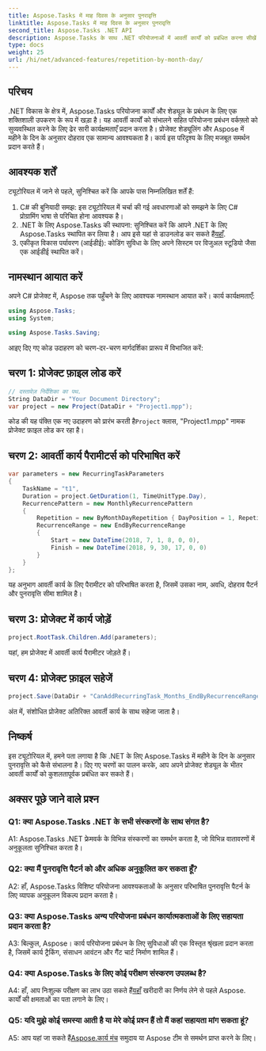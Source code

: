 ```yaml
---
title: Aspose.Tasks में माह दिवस के अनुसार पुनरावृत्ति
linktitle: Aspose.Tasks में माह दिवस के अनुसार पुनरावृत्ति
second_title: Aspose.Tasks .NET API
description: Aspose.Tasks के साथ .NET परियोजनाओं में आवर्ती कार्यों को प्रबंधित करना सीखें। महीने के दिन के अनुसार पुनरावृत्ति से निपटने के लिए चरण-दर-चरण मार्गदर्शिका।
type: docs
weight: 25
url: /hi/net/advanced-features/repetition-by-month-day/
---
```

## परिचय

.NET विकास के क्षेत्र में, Aspose.Tasks परियोजना कार्यों और शेड्यूल के प्रबंधन के लिए एक शक्तिशाली उपकरण के रूप में खड़ा है। यह आवर्ती कार्यों को संभालने सहित परियोजना प्रबंधन वर्कफ़्लो को सुव्यवस्थित करने के लिए ढेर सारी कार्यक्षमताएँ प्रदान करता है। प्रोजेक्ट शेड्यूलिंग और Aspose में महीने के दिन के अनुसार दोहराव एक सामान्य आवश्यकता है। कार्य इस परिदृश्य के लिए मजबूत समर्थन प्रदान करते हैं।

## आवश्यक शर्तें

ट्यूटोरियल में जाने से पहले, सुनिश्चित करें कि आपके पास निम्नलिखित शर्तें हैं:

1. C# की बुनियादी समझ: इस ट्यूटोरियल में चर्चा की गई अवधारणाओं को समझने के लिए C# प्रोग्रामिंग भाषा से परिचित होना आवश्यक है।
2. .NET के लिए Aspose.Tasks की स्थापना: सुनिश्चित करें कि आपने .NET के लिए Aspose.Tasks स्थापित कर लिया है। आप इसे यहां से डाउनलोड कर सकते हैं[यहाँ](https://releases.aspose.com/tasks/net/).
3. एकीकृत विकास पर्यावरण (आईडीई): कोडिंग सुविधा के लिए अपने सिस्टम पर विजुअल स्टूडियो जैसा एक आईडीई स्थापित करें।

## नामस्थान आयात करें

अपने C# प्रोजेक्ट में, Aspose तक पहुँचने के लिए आवश्यक नामस्थान आयात करें। कार्य कार्यक्षमताएँ:

```csharp
using Aspose.Tasks;
using System;

using Aspose.Tasks.Saving;

```

आइए दिए गए कोड उदाहरण को चरण-दर-चरण मार्गदर्शिका प्रारूप में विभाजित करें:

## चरण 1: प्रोजेक्ट फ़ाइल लोड करें

```csharp
// दस्तावेज़ निर्देशिका का पथ.
String DataDir = "Your Document Directory";
var project = new Project(DataDir + "Project1.mpp");
```

 कोड की यह पंक्ति एक नए उदाहरण को प्रारंभ करती है`Project` क्लास, "Project1.mpp" नामक प्रोजेक्ट फ़ाइल लोड कर रहा है।

## चरण 2: आवर्ती कार्य पैरामीटर्स को परिभाषित करें

```csharp
var parameters = new RecurringTaskParameters
{
    TaskName = "t1",
    Duration = project.GetDuration(1, TimeUnitType.Day),
    RecurrencePattern = new MonthlyRecurrencePattern
    {
        Repetition = new ByMonthDayRepetition { DayPosition = 1, RepetitionInterval = 2 },
        RecurrenceRange = new EndByRecurrenceRange
        {
            Start = new DateTime(2018, 7, 1, 8, 0, 0),
            Finish = new DateTime(2018, 9, 30, 17, 0, 0)
        }
    }
};
```

यह अनुभाग आवर्ती कार्य के लिए पैरामीटर को परिभाषित करता है, जिसमें उसका नाम, अवधि, दोहराव पैटर्न और पुनरावृत्ति सीमा शामिल है।

## चरण 3: प्रोजेक्ट में कार्य जोड़ें

```csharp
project.RootTask.Children.Add(parameters);
```

यहां, हम प्रोजेक्ट में आवर्ती कार्य पैरामीटर जोड़ते हैं।

## चरण 4: प्रोजेक्ट फ़ाइल सहेजें

```csharp
project.Save(DataDir + "CanAddRecurringTask_Months_EndByRecurrenceRange_Test_out.mpp", SaveFileFormat.Mpp);
```

अंत में, संशोधित प्रोजेक्ट अतिरिक्त आवर्ती कार्य के साथ सहेजा जाता है।

## निष्कर्ष

इस ट्यूटोरियल में, हमने पता लगाया है कि .NET के लिए Aspose.Tasks में महीने के दिन के अनुसार पुनरावृत्ति को कैसे संभालना है। दिए गए चरणों का पालन करके, आप अपने प्रोजेक्ट शेड्यूल के भीतर आवर्ती कार्यों को कुशलतापूर्वक प्रबंधित कर सकते हैं।

## अक्सर पूछे जाने वाले प्रश्न

### Q1: क्या Aspose.Tasks .NET के सभी संस्करणों के साथ संगत है?

A1: Aspose.Tasks .NET फ्रेमवर्क के विभिन्न संस्करणों का समर्थन करता है, जो विभिन्न वातावरणों में अनुकूलता सुनिश्चित करता है।

### Q2: क्या मैं पुनरावृत्ति पैटर्न को और अधिक अनुकूलित कर सकता हूँ?

A2: हाँ, Aspose.Tasks विशिष्ट परियोजना आवश्यकताओं के अनुसार परिभाषित पुनरावृत्ति पैटर्न के लिए व्यापक अनुकूलन विकल्प प्रदान करता है।

### Q3: क्या Aspose.Tasks अन्य परियोजना प्रबंधन कार्यात्मकताओं के लिए सहायता प्रदान करता है?

A3: बिल्कुल, Aspose। कार्य परियोजना प्रबंधन के लिए सुविधाओं की एक विस्तृत श्रृंखला प्रदान करता है, जिसमें कार्य ट्रैकिंग, संसाधन आवंटन और गैंट चार्ट निर्माण शामिल हैं।

### Q4: क्या Aspose.Tasks के लिए कोई परीक्षण संस्करण उपलब्ध है?

 A4: हाँ, आप निःशुल्क परीक्षण का लाभ उठा सकते हैं[यहाँ](https://releases.aspose.com/) खरीदारी का निर्णय लेने से पहले Aspose. कार्यों की क्षमताओं का पता लगाने के लिए।

### Q5: यदि मुझे कोई समस्या आती है या मेरे कोई प्रश्न हैं तो मैं कहां सहायता मांग सकता हूं?

 A5: आप यहां जा सकते हैं[Aspose.कार्य मंच](https://forum.aspose.com/c/tasks/15) समुदाय या Aspose टीम से समर्थन प्राप्त करने के लिए।